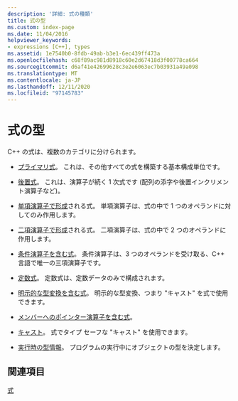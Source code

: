```yaml
---
description: '詳細: 式の種類'
title: 式の型
ms.custom: index-page
ms.date: 11/04/2016
helpviewer_keywords:
- expressions [C++], types
ms.assetid: 1e7540b0-8fdb-49ab-b3e1-6ec439ff473a
ms.openlocfilehash: c68f89ac981d8918c60e2d67418d3f00778ca664
ms.sourcegitcommit: d6af41e42699628c3e2e6063ec7b03931a49a098
ms.translationtype: MT
ms.contentlocale: ja-JP
ms.lasthandoff: 12/11/2020
ms.locfileid: "97145783"
---
```

# <a name="types-of-expressions"></a>式の型

C++ の式は、複数のカテゴリに分けられます。

- [プライマリ式](../cpp/primary-expressions.md)。 これは、その他すべての式を構築する基本構成単位です。

- [後置式](../cpp/postfix-expressions.md)。 これは、演算子が続く 1 次式です (配列の添字や後置インクリメント演算子など)。

- [単項演算子で形成](../cpp/expressions-with-unary-operators.md)される式。 単項演算子は、式の中で 1 つのオペランドに対してのみ作用します。

- [二項演算子で形成](../cpp/expressions-with-binary-operators.md)される式。 二項演算子は、式の中で 2 つのオペランドに作用します。

- [条件演算子を含む式](../cpp/conditional-operator-q.md)。 条件演算子は、3 つのオペランドを受け取る、C++ 言語で唯一の三項演算子です。

- [定数式](../cpp/cpp-constant-expressions.md)。 定数式は、定数データのみで構成されます。

- [明示的な型変換を含む式](explicit-type-conversion-operator-parens.md)。 明示的な型変換、つまり "キャスト" を式で使用できます。

- [メンバーへのポインター演算子を含む式](../cpp/pointer-to-member-operators-dot-star-and-star.md)。

- [キャスト](../cpp/casting.md)。 式でタイプ セーフな "キャスト" を使用できます。

- [実行時の型情報](../cpp/run-time-type-information.md)。 プログラムの実行中にオブジェクトの型を決定します。

## <a name="see-also"></a>関連項目

[式](../cpp/expressions-cpp.md)
